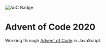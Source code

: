 ![AoC Badge](https://img.shields.io/endpoint?url=https%3A%2F%2Fus-central1-hobbs-tinkering.cloudfunctions.net%2Faoc-badge-2020%3Fuser_id%3D4896)
[![<jmhobbs>](https://circleci.com/gh/jmhobbs/advent-of-code-2020.svg?style=shield)](https://app.circleci.com/pipelines/github/jmhobbs/advent-of-code-2020)

# Advent of Code 2020

Working through [Advent of Code](https://adventofcode.com/2020) in JavaScript.
